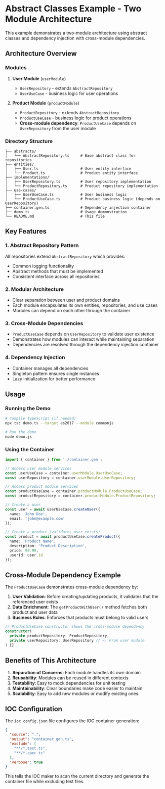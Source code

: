 # Abstract Classes Example - Two Module Architecture

This example demonstrates a two-module architecture using abstract classes and dependency injection with cross-module dependencies.

## Architecture Overview

### Modules

1. **User Module** (`userModule`)
   - `UserRepository` - extends `AbstractRepository`
   - `UserUseCase` - business logic for user operations

2. **Product Module** (`productModule`)
   - `ProductRepository` - extends `AbstractRepository`
   - `ProductUseCase` - business logic for product operations
   - **Cross-module dependency**: `ProductUseCase` depends on `UserRepository` from the user module

### Directory Structure

```
├── abstracts/
│   └── AbstractRepository.ts     # Base abstract class for repositories
├── entities/
│   ├── User.ts                   # User entity interface
│   └── Product.ts                # Product entity interface
├── implementations/
│   ├── UserRepository.ts         # User repository implementation
│   └── ProductRepository.ts      # Product repository implementation
├── use-cases/
│   ├── UserUseCase.ts            # User business logic
│   └── ProductUseCase.ts         # Product business logic (depends on UserRepository)
├── container.gen.ts              # Dependency injection container
├── demo.ts                       # Usage demonstration
└── README.md                     # This file
```

## Key Features

### 1. Abstract Repository Pattern
All repositories extend `AbstractRepository` which provides:
- Common logging functionality
- Abstract methods that must be implemented
- Consistent interface across all repositories

### 2. Modular Architecture
- Clear separation between user and product domains
- Each module encapsulates its own entities, repositories, and use cases
- Modules can depend on each other through the container

### 3. Cross-Module Dependencies
- `ProductUseCase` depends on `UserRepository` to validate user existence
- Demonstrates how modules can interact while maintaining separation
- Dependencies are resolved through the dependency injection container

### 4. Dependency Injection
- Container manages all dependencies
- Singleton pattern ensures single instances
- Lazy initialization for better performance

## Usage

### Running the Demo

```bash
# Compile TypeScript (if needed)
npx tsc demo.ts --target es2017 --module commonjs

# Run the demo
node demo.js
```

### Using the Container

```typescript
import { container } from './container.gen';

// Access user module services
const userUseCase = container.userModule.UserUseCase;
const userRepository = container.userModule.UserRepository;

// Access product module services
const productUseCase = container.productModule.ProductUseCase;
const productRepository = container.productModule.ProductRepository;

// Create a user
const user = await userUseCase.createUser({
  name: 'John Doe',
  email: 'john@example.com'
});

// Create a product (validates user exists)
const product = await productUseCase.createProduct({
  name: 'Product Name',
  description: 'Product Description',
  price: 99.99,
  userId: user.id
});
```

## Cross-Module Dependency Example

The `ProductUseCase` demonstrates cross-module dependency by:

1. **User Validation**: Before creating/updating products, it validates that the referenced user exists
2. **Data Enrichment**: The `getProductWithUser()` method fetches both product and user data
3. **Business Rules**: Enforces that products must belong to valid users

```typescript
// ProductUseCase constructor shows the cross-module dependency
constructor(
  private productRepository: ProductRepository,
  private userRepository: UserRepository // <- From user module
) {}
```

## Benefits of This Architecture

1. **Separation of Concerns**: Each module handles its own domain
2. **Reusability**: Modules can be reused in different contexts
3. **Testability**: Easy to mock dependencies for unit testing
4. **Maintainability**: Clear boundaries make code easier to maintain
5. **Scalability**: Easy to add new modules or modify existing ones

## IOC Configuration

The `ioc.config.json` file configures the IOC container generation:

```json
{
  "source": ".",
  "output": "container.gen.ts",
  "exclude": [
    "**/*.test.ts",
    "**/*.spec.ts"
  ],
  "verbose": true
}
```

This tells the IOC maker to scan the current directory and generate the container file while excluding test files.